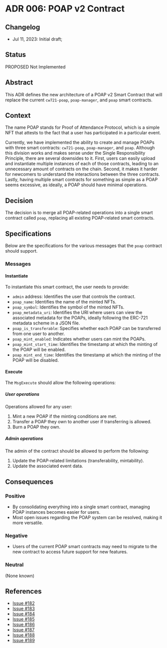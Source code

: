 # ADR 006: POAP v2 Contract

## Changelog

- Jul 11, 2023: Initial draft;

## Status
PROPOSED Not Implemented

## Abstract
This ADR defines the new architecture of a POAP v2 Smart Contract that will replace the current `cw721-poap`, `poap-manager`, and `poap` smart contracts.

## Context
The name POAP stands for Proof of Attendance Protocol, which is a simple NFT that attests to the fact that a user has participated in a particular event.

Currently, we have implemented the ability to create and manage POAPs with three smart contracts: `cw721-poap`, `poap-manager`, and `poap`. Although this division works and makes sense under the Single Responsibility Principle, there are several downsides to it. First, users can easily upload and instantiate multiple instances of each of those contracts, leading to an unnecessary amount of contracts on the chain. Second, it makes it harder for newcomers to understand the interactions between the three contracts. Lastly, having multiple smart contracts for something as simple as a POAP seems excessive, as ideally, a POAP should have minimal operations.

## Decision
The decision is to merge all POAP-related operations into a single smart contract called `poap`, replacing all existing POAP-related smart contracts.

## Specifications
Below are the specifications for the various messages that the `poap` contract should support.

### Messages

#### Instantiate
To instantiate this smart contract, the user needs to provide:

* `admin` address: Identifies the user that controls the contract.
* `poap_name`: Identifies the name of the minted NFTs.
* `poap_symbol`: Identifies the symbol of the minted NFTs.
* `poap_metadata_uri`: Identifies the URI where users can view the associated metadata for the POAPs, ideally following the ERC-721 metadata scheme in a JSON file.
* `poap_is_transferable`: Specifies whether each POAP can be transferred from one user to another.
* `poap_mint_enabled`: Indicates whether users can mint the POAPs.
* `poap_mint_start_time`: Identifies the timestamp at which the minting of the POAP will be enabled.
* `poap_mint_end_time`: Identifies the timestamp at which the minting of the POAP will be disabled.

#### Execute
The `MsgExecute` should allow the following operations:

##### User operations
Operations allowed for any user:

1. Mint a new POAP if the minting conditions are met.
2. Transfer a POAP they own to another user if transferring is allowed.
3. Burn a POAP they own.

##### Admin operations
The admin of the contract should be allowed to perform the following:

1. Update the POAP-related limitations (transferability, mintability).
2. Update the associated event data.

## Consequences

### Positive
* By consolidating everything into a single smart contract, managing POAP instances becomes easier for users.
* Most open issues regarding the POAP system can be resolved, making it more versatile.

### Negative
* Users of the current POAP smart contracts may need to migrate to the new contract to access future support for new features.

### Neutral
(None known)

## References
* [Issue #182](https://github.com/desmos-labs/desmos-contracts/issues/182)
* [Issue #183](https://github.com/desmos-labs/desmos-contracts/issues/183)
* [Issue #184](https://github.com/desmos-labs/desmos-contracts/issues/184)
* [Issue #185](https://github.com/desmos-labs/desmos-contracts/issues/185)
* [Issue #186](https://github.com/desmos-labs/desmos-contracts/issues/186)
* [Issue #187](https://github.com/desmos-labs/desmos-contracts/issues/187)
* [Issue #188](https://github.com/desmos-labs/desmos-contracts/issues/188)
* [Issue #189](https://github.com/desmos-labs/desmos-contracts/issues/189)
